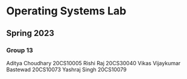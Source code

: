 # Operating Systems Lab 
## Spring 2023
### Group 13
Aditya Choudhary 20CS10005
Rishi Raj   20CS30040
Vikas Vijaykumar Bastewad 20CS10073
Yashraj Singh 20CS10079